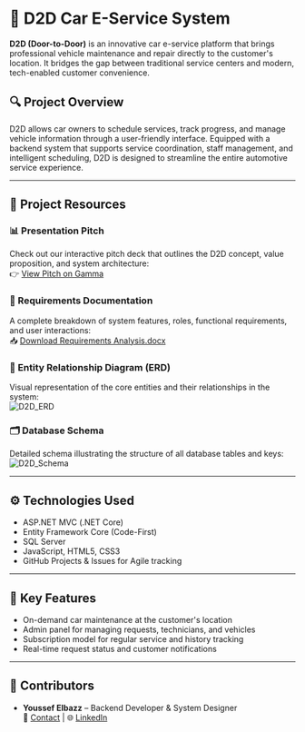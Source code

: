 # 🚗 D2D Car E-Service System

**D2D (Door-to-Door)** is an innovative car e-service platform that brings professional vehicle maintenance and repair directly to the customer's location. It bridges the gap between traditional service centers and modern, tech-enabled customer convenience.

## 🔍 Project Overview

D2D allows car owners to schedule services, track progress, and manage vehicle information through a user-friendly interface. Equipped with a backend system that supports service coordination, staff management, and intelligent scheduling, D2D is designed to streamline the entire automotive service experience.

---

## 🧾 Project Resources

### 📊 Presentation Pitch  
Check out our interactive pitch deck that outlines the D2D concept, value proposition, and system architecture:  
👉 [View Pitch on Gamma](https://gamma.app/docs/D2DCarE-ServiceSystem-zrxfnfidhoqh3t8)

### 📄 Requirements Documentation  
A complete breakdown of system features, roles, functional requirements, and user interactions:  
📥 [Download Requirements Analysis.docx](https://github.com/user-attachments/files/20299883/Requirements.Analysis.docx)

### 🧬 Entity Relationship Diagram (ERD)  
Visual representation of the core entities and their relationships in the system:  
![D2D_ERD](https://github.com/user-attachments/assets/f7f7d62a-322f-4b6d-a32b-ce7006cb2c30)

### 🗂️ Database Schema  
Detailed schema illustrating the structure of all database tables and keys:  
![D2D_Schema](https://github.com/user-attachments/assets/2d777103-6f09-4970-bf82-4ce2a732f89f)

---

## ⚙️ Technologies Used

- ASP.NET MVC (.NET Core)
- Entity Framework Core (Code-First)
- SQL Server
- JavaScript, HTML5, CSS3
- GitHub Projects & Issues for Agile tracking

---

## 📌 Key Features

- On-demand car maintenance at the customer's location
- Admin panel for managing requests, technicians, and vehicles
- Subscription model for regular service and history tracking
- Real-time request status and customer notifications

---

## 👥 Contributors

- **Youssef Elbazz** – Backend Developer & System Designer  
  📧 [Contact](mailto:youseffelbazz.1@gmail.com) | 🌐 [LinkedIn](https://linkedin.com/in/yousef-elbazz)

